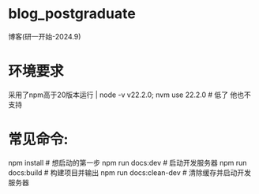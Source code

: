 # blog_postgraduate
博客(研一开始-2024.9)

# 环境要求
采用了npm高于20版本运行 | node -v v22.2.0; 
nvm use 22.2.0  # 低了 他也不支持

# 常见命令: 
npm install                 # 想启动的第一步
npm run docs:dev            # 启动开发服务器
npm run docs:build          # 构建项目并输出
npm run docs:clean-dev      # 清除缓存并启动开发服务器